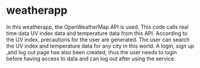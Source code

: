 # weatherapp
In this weatherapp, the  OpenWeatherMap API is used. This code calls real time data UV index data and temperature data from this API. According to the UV index, precautions for the user are generated. The user can search the UV index and temperature data for any city in this world. A login, sign up ,and log out page has also been created, thus the user needs to login before having access to data and can log out after using the service. 

